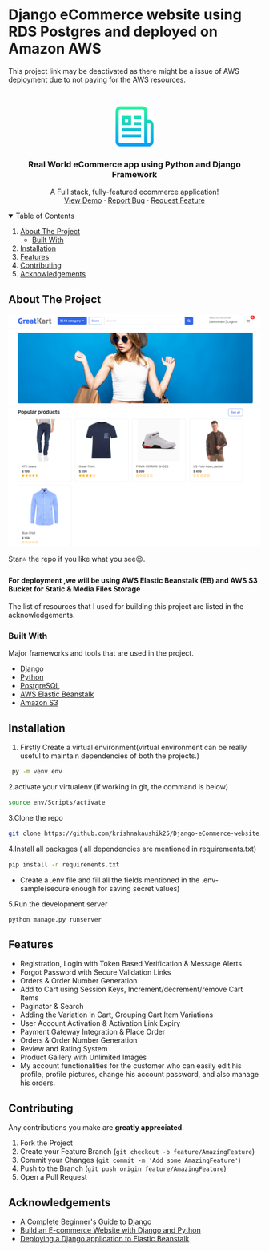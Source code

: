 # Django eCommerce website using RDS Postgres and deployed on Amazon AWS

This project link may be deactivated as there might be a issue of AWS deployment due to not paying for the AWS resources.

<!-- PROJECT LOGO -->
<br />
<p align="center">
  <a href="https://github.com/krishnakaushik25/Django-eCommerce-website">
    <img src="img/logo_pro.png" alt="Logo" width="80" height="80">
  </a>

  <h3 align="center">Real World eCommerce app using Python and Django Framework</h3>

  <p align="center">
    A Full stack, fully-featured ecommerce application!
    <br />
    <a href="http://simplekart-env.eba-eweha2je.eu-west-2.elasticbeanstalk.com/">View Demo</a>
    ·
    <a href="https://github.com/krishnakaushik25/Django-eCommerce-website/issues">Report Bug</a>
    ·
    <a href="https://github.com/krishnakaushik25/Django-eCommerce-website/issues">Request Feature</a>
  </p>
</p>



<!-- TABLE OF CONTENTS -->
<details open="open">
  <summary>Table of Contents</summary>
  <ol>
    <li>
      <a href="#about-the-project">About The Project</a>
      <ul>
        <li><a href="#built-with">Built With</a></li>
      </ul>
    </li>
    <li><a href="#installation">Installation</a></li>
    <li><a href="#Features">Features</a></li>
    <li><a href="#contributing">Contributing</a></li>
    <li><a href="#acknowledgements">Acknowledgements</a></li>
  </ol>
</details>



<!-- ABOUT THE PROJECT -->
## About The Project

[![Product Name Screen Shot][product-screenshot1]](https://www.linkpicture.com/q/homepage.png)
[![Product Name Screen Shot][product-screenshot2]](https://www.linkpicture.com/q/homepage.png)

Star⭐ the repo if you like what you see😉.



#### For deployment ,we will be using AWS Elastic Beanstalk (EB) and AWS S3 Bucket for Static & Media Files Storage

The list of resources that I used for building this project are listed in the acknowledgements.

### Built With

Major frameworks and tools that are used in the project.
* [Django](https://developer.mozilla.org/en-US/docs/Learn/Server-side/Django)
* [Python](https://www.python.org/)
* [PostgreSQL](https://aws.amazon.com/rds/postgresql/)
* [AWS Elastic Beanstalk](https://aws.amazon.com/elasticbeanstalk/)
* [Amazon S3](https://aws.amazon.com/s3/)



## Installation


1. Firstly Create a virtual environment(virtual environment can be really useful to maintain dependencies of both the projects.)
 ```sh
  py -m venv env
   ```
2.activate your virtualenv.(if working in git, the command is below)
 ```sh
 source env/Scripts/activate
   ```
3.Clone the repo
   ```sh
   git clone https://github.com/krishnakaushik25/Django-eCommerce-website.git
   ```
4.Install all packages ( all dependencies are mentioned in requirements.txt)
   ```sh
 pip install -r requirements.txt
   ```
   - Create a .env file and fill all the fields mentioned in the .env-sample(secure enough for saving secret values)



5.Run the development server
   ```sh
  python manage.py runserver
   ```

<!-- USAGE EXAMPLES -->
## Features

- Registration, Login with Token Based Verification & Message Alerts
- Forgot Password with Secure Validation Links
- Orders & Order Number Generation
- Add to Cart using Session Keys, Increment/decrement/remove Cart Items
- Paginator & Search
- Adding the Variation in Cart, Grouping Cart Item Variations
- User Account Activation & Activation Link Expiry
- Payment Gateway Integration & Place Order
- Orders & Order Number Generation
- Review and Rating System
- Product Gallery with Unlimited Images
- My account functionalities for the customer who can easily edit his profile, profile pictures, change his account password, and also manage his orders.



<!-- CONTRIBUTING -->
## Contributing
Any contributions you make are **greatly appreciated**.

1. Fork the Project
2. Create your Feature Branch (`git checkout -b feature/AmazingFeature`)
3. Commit your Changes (`git commit -m 'Add some AmazingFeature'`)
4. Push to the Branch (`git push origin feature/AmazingFeature`)
5. Open a Pull Request


<!-- ACKNOWLEDGEMENTS -->
## Acknowledgements
* [A Complete Beginner's Guide to Django](https://simpleisbetterthancomplex.com/series/beginners-guide/1.11/)
* [Build an E-commerce Website with Django and Python](https://www.youtube.com/watch?v=YZvRrldjf1Y)
* [Deploying a Django application to Elastic Beanstalk](https://docs.aws.amazon.com/elasticbeanstalk/latest/dg/create-deploy-python-django.html)



<!-- MARKDOWN LINKS & IMAGES -->
<!-- https://www.markdownguide.org/basic-syntax/#reference-style-links -->
[product-screenshot1]: img/esite.png
[product-screenshot2]: img/esite2.png
